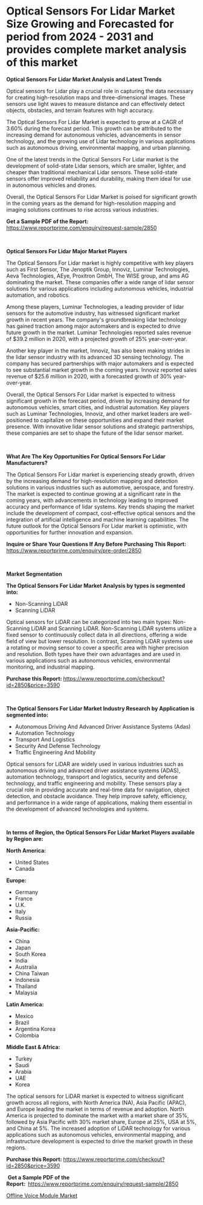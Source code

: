 <p><h1>Optical Sensors For Lidar Market Size Growing and Forecasted for period from 2024 - 2031 and provides complete market analysis of this market</h1></p><p><strong>Optical Sensors For Lidar Market Analysis and Latest Trends</strong></p>
<p><p>Optical sensors for Lidar play a crucial role in capturing the data necessary for creating high-resolution maps and three-dimensional images. These sensors use light waves to measure distance and can effectively detect objects, obstacles, and terrain features with high accuracy.</p><p>The Optical Sensors For Lidar Market is expected to grow at a CAGR of 3.60% during the forecast period. This growth can be attributed to the increasing demand for autonomous vehicles, advancements in sensor technology, and the growing use of Lidar technology in various applications such as autonomous driving, environmental mapping, and urban planning.</p><p>One of the latest trends in the Optical Sensors For Lidar market is the development of solid-state Lidar sensors, which are smaller, lighter, and cheaper than traditional mechanical Lidar sensors. These solid-state sensors offer improved reliability and durability, making them ideal for use in autonomous vehicles and drones.</p><p>Overall, the Optical Sensors For Lidar Market is poised for significant growth in the coming years as the demand for high-resolution mapping and imaging solutions continues to rise across various industries.</p></p>
<p><strong>Get a Sample PDF of the Report:&nbsp;</strong> <a href="https://www.reportprime.com/enquiry/request-sample/2850">https://www.reportprime.com/enquiry/request-sample/2850</a></p>
<p>&nbsp;</p>
<p><strong>Optical Sensors For Lidar Major Market Players</strong></p>
<p><p>The Optical Sensors For Lidar market is highly competitive with key players such as First Sensor, The Jenoptik Group, Innoviz, Luminar Technologies, Aeva Technologies, AEye, Proxitron GmbH, The WISE group, and ams AG dominating the market. These companies offer a wide range of lidar sensor solutions for various applications including autonomous vehicles, industrial automation, and robotics.</p><p>Among these players, Luminar Technologies, a leading provider of lidar sensors for the automotive industry, has witnessed significant market growth in recent years. The company's groundbreaking lidar technology has gained traction among major automakers and is expected to drive future growth in the market. Luminar Technologies reported sales revenue of $39.2 million in 2020, with a projected growth of 25% year-over-year.</p><p>Another key player in the market, Innoviz, has also been making strides in the lidar sensor industry with its advanced 3D sensing technology. The company has secured partnerships with major automakers and is expected to see substantial market growth in the coming years. Innoviz reported sales revenue of $25.6 million in 2020, with a forecasted growth of 30% year-over-year.</p><p>Overall, the Optical Sensors For Lidar market is expected to witness significant growth in the forecast period, driven by increasing demand for autonomous vehicles, smart cities, and industrial automation. Key players such as Luminar Technologies, Innoviz, and other market leaders are well-positioned to capitalize on these opportunities and expand their market presence. With innovative lidar sensor solutions and strategic partnerships, these companies are set to shape the future of the lidar sensor market.</p></p>
<p>&nbsp;</p>
<p><strong>What Are The Key Opportunities For Optical Sensors For Lidar Manufacturers?</strong></p>
<p><p>The Optical Sensors For Lidar market is experiencing steady growth, driven by the increasing demand for high-resolution mapping and detection solutions in various industries such as automotive, aerospace, and forestry. The market is expected to continue growing at a significant rate in the coming years, with advancements in technology leading to improved accuracy and performance of lidar systems. Key trends shaping the market include the development of compact, cost-effective optical sensors and the integration of artificial intelligence and machine learning capabilities. The future outlook for the Optical Sensors For Lidar market is optimistic, with opportunities for further innovation and expansion.</p></p>
<p><strong>Inquire or Share Your Questions If Any Before Purchasing This Report:</strong> <a href="https://www.reportprime.com/enquiry/pre-order/2850">https://www.reportprime.com/enquiry/pre-order/2850</a></p>
<p>&nbsp;</p>
<p><strong>Market Segmentation</strong></p>
<p><strong>The Optical Sensors For Lidar Market Analysis by types is segmented into:</strong></p>
<p><ul><li>Non-Scanning LiDAR</li><li>Scanning LiDAR</li></ul></p>
<p><p>Optical sensors for LiDAR can be categorized into two main types: Non-Scanning LiDAR and Scanning LiDAR. Non-Scanning LiDAR systems utilize a fixed sensor to continuously collect data in all directions, offering a wide field of view but lower resolution. In contrast, Scanning LiDAR systems use a rotating or moving sensor to cover a specific area with higher precision and resolution. Both types have their own advantages and are used in various applications such as autonomous vehicles, environmental monitoring, and industrial mapping.</p></p>
<p><strong>Purchase this Report:&nbsp;</strong><a href="https://www.reportprime.com/checkout?id=2850&price=3590">https://www.reportprime.com/checkout?id=2850&price=3590</a></p>
<p>&nbsp;</p>
<p><strong>The Optical Sensors For Lidar Market Industry Research by Application is segmented into:</strong></p>
<p><ul><li>Autonomous Driving And Advanced Driver Assistance Systems (Adas)</li><li>Automation Technology</li><li>Transport And Logistics</li><li>Security And Defense Technology</li><li>Traffic Engineering And Mobility</li></ul></p>
<p><p>Optical sensors for LiDAR are widely used in various industries such as autonomous driving and advanced driver assistance systems (ADAS), automation technology, transport and logistics, security and defense technology, and traffic engineering and mobility. These sensors play a crucial role in providing accurate and real-time data for navigation, object detection, and obstacle avoidance. They help improve safety, efficiency, and performance in a wide range of applications, making them essential in the development of advanced technologies and systems.</p></p>
<p>&nbsp;</p>
<p><strong>In terms of Region, the Optical Sensors For Lidar Market Players available by Region are:</strong></p>
<p>
    <p> <strong> North America: </strong>
        <ul>
            <li>United States</li>
            <li>Canada</li>
        </ul>
        </p> 
    <p> <strong> Europe: </strong>
        <ul>
            <li>Germany</li>
            <li>France</li>
            <li>U.K.</li>
            <li>Italy</li>
            <li>Russia</li>
        </ul>
        </p> 
    <p> <strong> Asia-Pacific: </strong>
        <ul>
            <li>China</li>
            <li>Japan</li>
            <li>South Korea</li>
            <li>India</li>
            <li>Australia</li>
            <li>China Taiwan</li>
            <li>Indonesia</li>
            <li>Thailand</li>
            <li>Malaysia</li>
        </ul>
        </p> 
    <p> <strong> Latin America: </strong>
        <ul>
            <li>Mexico</li>
            <li>Brazil</li>
            <li>Argentina Korea</li>
            <li>Colombia</li>
        </ul>
        </p> 
    <p> <strong> Middle East & Africa: </strong>
        <ul>
            <li>Turkey</li>
            <li>Saudi</li>
            <li>Arabia</li>
            <li>UAE</li>
            <li>Korea</li>
        </ul>
    </p>
    </p>
<p><p>The optical sensors for LiDAR market is expected to witness significant growth across all regions, with North America (NA), Asia Pacific (APAC), and Europe leading the market in terms of revenue and adoption. North America is projected to dominate the market with a market share of 35%, followed by Asia Pacific with 30% market share, Europe at 25%, USA at 5%, and China at 5%. The increased adoption of LiDAR technology for various applications such as autonomous vehicles, environmental mapping, and infrastructure development is expected to drive the market growth in these regions.</p></p>
<p><strong>Purchase this Report: </strong><a href="https://www.reportprime.com/checkout?id=2850&price=3590">https://www.reportprime.com/checkout?id=2850&price=3590</a></p>
<p>&nbsp;<strong>Get a Sample PDF of the Report:&nbsp;&nbsp;</strong><a href="https://www.reportprime.com/enquiry/request-sample/2850">https://www.reportprime.com/enquiry/request-sample/2850</a></p>
<p><strong></strong></p>
<p><p><a href="https://github.com/santosh758595/Market-Research-Report-List-3/blob/main/offline-voice-module-market.md">Offline Voice Module Market</a></p></p>